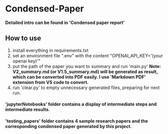 # Condensed-Paper

__Detailed intro can be found in 'Condensed paper report'__


## How to use
1. install everything in requirements.txt
2. set an environment file ".env" with the content "OPENAI_API_KEY='(your openai key)'"
3. put the path of the paper you want to summary and run 'main.py'
   __Note: V2_summary.md (or V1.5_summary.md) will be generated as result, which can be converted into PDF easily. I use 'Markdown PDF' extension from VS code to convert.__
4. run 'clear.py' to empty unnecessary generated files, preparing for next run.

#### 'jupyterNotebooks' folder contains a display of intermediate steps and intermediate results.

#### 'testing_papers' folder contains 4 sample research papers and the corresponding condensed paper generated by this project.


